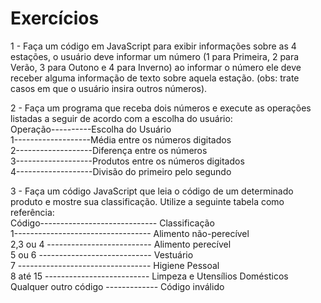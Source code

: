 # Exercícios

1 - Faça um código em JavaScript para exibir informações sobre as 4 estações, o usuário deve informar um número (1 para Primeira, 2 para Verão, 3 para Outono e 4 para Inverno) ao informar o número ele deve receber alguma informação de texto sobre aquela estação. (obs: trate casos em que o usuário insira outros números).

2 - Faça um programa que receba dois números e execute as operações listadas a seguir de acordo com a escolha do usuário: 
<br>Operação----------Escolha do Usuário 
<br>1-------------------Média entre os números digitados
<br>2-------------------Diferença entre os números
<br>3-------------------Produtos entre os números digitados
<br>4-------------------Divisão do primeiro pelo segundo

3 - Faça um código JavaScript que leia o código de um determinado produto e mostre sua classificação. Utilize a seguinte tabela como referência:
<br>Código----------------------------- Classificação
<br>1---------------------------------- Alimento não-perecível
<br>2,3 ou 4 -------------------------- Alimento perecível
<br>5 ou 6 ---------------------------- Vestuário
<br>7 --------------------------------- Higiene Pessoal
<br>8 até 15 -------------------------- Limpeza e Utensílios Domésticos
<br>Qualquer outro código ------------- Código inválido

